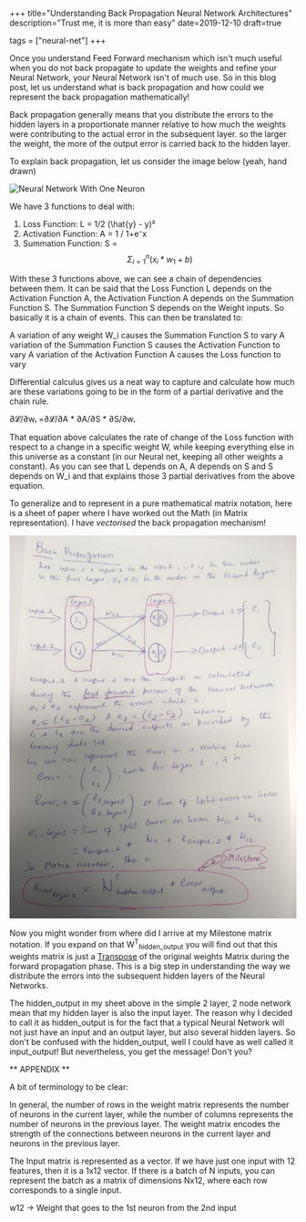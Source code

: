 +++
title="Understanding Back Propagation Neural Network Architectures"
description="Trust me, it is more than easy"
date=2019-12-10
draft=true

tags = ["neural-net"]
+++


Once you understand Feed Forward mechanism which isn't much useful when you do not back propagate to update the weights 
and refine your Neural Network, your Neural Network isn't of much use. So in this blog post, let us understand what is 
back propagation and how could we represent the back propagation mathematically!

Back propagation generally means that you distribute the errors to the hidden layers in a proportionate manner relative 
to how much the weights were contributing to the actual error in the subsequent layer. so the larger the weight, the 
more of the output error is carried back to the hidden layer.

To explain back propagation, let us consider the image below (yeah, hand drawn)

![Neural Network With One Neuron](/images/math-back-propogation-with-one-neuron.jpg)

We have 3 functions to deal with:

1. Loss Function: L = 1/2 (\hat{y} - y)²
2. Activation Function: A = 1 / 1+e⁻x
3. Summation Function: S = $$ \Sigma_{i=1}^n(x_i * w_1 + b) $$

With these 3 functions above, we can see a chain of dependencies between them. It can be said that the Loss Function L
depends on the Activation Function A, the Activation Function A depends on the Summation Function S. The Summation
Function S depends on the Weight inputs. So basically it is a chain of events. This can then be translated to:

A variation of any weight W_i causes the Summation Function S to vary
A variation of the Summation Function S causes the Activation Function to vary
A variation of the Activation Function A causes the Loss function to vary

Differential calculus gives us a neat way to capture and calculate how much are these variations going to be in the form
of a partial derivative and the chain rule.

∂𝓛/∂wᵢ =∂𝓛/∂A * ∂A/∂S * ∂S/∂wᵢ

That equation above calculates the rate of change of the Loss function with respect to a change in a specific weight W, while
keeping everything else in this universe as a constant (in our Neural net, keeping all other weights a constant). As you
can see that L depends on A, A depends on S and S depends on W_i and that explains those 3 partial derivatives from the 
above equation.

To generalize and to represent in a pure mathematical matrix notation, here is a sheet of paper where I have worked out 
the Math (in Matrix representation). I have *vectorised* the back propagation mechanism!

![Feed Forward Neural Network](/images/math-back-propogation-neural-network.jpg)

Now you might wonder from where did I arrive at my Milestone matrix notation. If you expand on 
that W<sup>T</sup><sub>hidden_output</sub> you will find out 
that this weights matrix is just a [Transpose](https://en.wikipedia.org/wiki/Transpose) of the original weights Matrix 
during the forward propagation phase. This is a big step in understanding the way we distribute the errors into the 
subsequent hidden layers of the Neural Networks. 

The hidden_output in my sheet above in the simple 2 layer, 2 node network mean that my hidden layer is also the input 
layer. The reason why I decided to call it as hidden_output is for the fact that a typical Neural Network will not just 
have an input and an output layer, but also several hidden layers. So don't be confused with the hidden_output, well I 
could have as well called it input_output! But nevertheless, you get the message! Don't you?

** APPENDIX **

A bit of terminology to be clear:

In general, the number of rows in the weight matrix represents the number of neurons in the current layer, while the 
number of columns represents the number of neurons in the previous layer. The weight matrix encodes the strength of the 
connections between neurons in the current layer and neurons in the previous layer.

The Input matrix is represented as a vector. If we have just one input with 12 features, then it is a 1x12 vector. If 
there is a batch of N inputs, you can represent the batch as a matrix of dimensions Nx12, where each row corresponds 
to a single input.

w12 -> Weight that goes to the 1st neuron from the 2nd input
